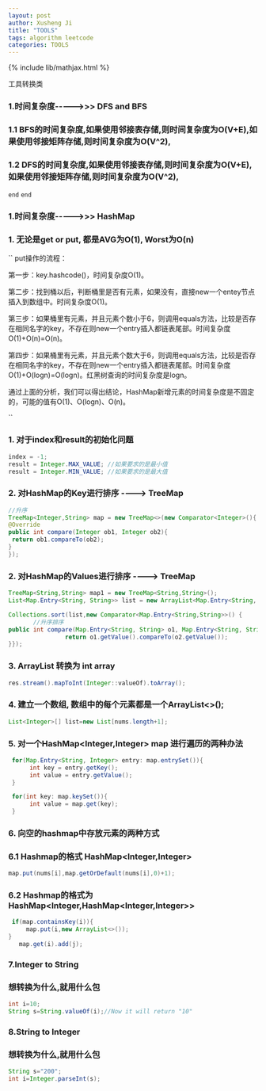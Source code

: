 ```yaml
---
layout: post
author: Xusheng Ji
title: "TOOLS"
tags: algorithm leetcode
categories: TOOLS
---
```


{% include lib/mathjax.html %}


<script type="text/javascript" async
  src="https://cdnjs.cloudflare.com/ajax/libs/mathjax/2.7.5/MathJax.js?config=TeX-MML-AM_CHTML">
</script>

<script type="text/x-mathjax-config">
  MathJax.Hub.Config({
    extensions: [
      "MathMenu.js",
      "MathZoom.js",
      "AssistiveMML.js",
      "a11y/accessibility-menu.js"
    ],
    jax: ["input/TeX", "output/CommonHTML"],
    TeX: {
      extensions: [
        "AMSmath.js",
        "AMSsymbols.js",
        "noErrors.js",
        "noUndefined.js",
      ]
    }
  });
</script>



工具转换类 
### 1.时间复杂度----->>> DFS and BFS
### 1.1 BFS的时间复杂度,如果使用邻接表存储,则时间复杂度为O(V+E),如果使用邻接矩阵存储,则时间复杂度为O(V^2),
### 1.2 DFS的时间复杂度,如果使用邻接表存储,则时间复杂度为O(V+E),如果使用邻接矩阵存储,则时间复杂度为O(V^2),
` end `
` end `


### 1.时间复杂度----->>> HashMap
### 1. 无论是get or put, 都是AVG为O(1), Worst为O(n)
``
put操作的流程：

第一步：key.hashcode()，时间复杂度O(1)。

第二步：找到桶以后，判断桶里是否有元素，如果没有，直接new一个entey节点插入到数组中。时间复杂度O(1)。

第三步：如果桶里有元素，并且元素个数小于6，则调用equals方法，比较是否存在相同名字的key，不存在则new一个entry插入都链表尾部。时间复杂度O(1)+O(n)=O(n)。

第四步：如果桶里有元素，并且元素个数大于6，则调用equals方法，比较是否存在相同名字的key，不存在则new一个entry插入都链表尾部。时间复杂度O(1)+O(logn)=O(logn)。红黑树查询的时间复杂度是logn。



通过上面的分析，我们可以得出结论，HashMap新增元素的时间复杂度是不固定的，可能的值有O(1)、O(logn)、O(n)。

``



### 1. 对于index和result的初始化问题
```java
index = -1;
result = Integer.MAX_VALUE; //如果要求的是最小值 
result = Integer.MIN_VALUE; //如果要求的是最大值 
```

### 2. 对HashMap的Key进行排序 ----> TreeMap 
```java
//升序
TreeMap<Integer,String> map = new TreeMap<>(new Comparator<Integer>(){
@Override
public int compare(Integer ob1, Integer ob2){
 return ob1.compareTo(ob2);
}
});
```

### 2. 对HashMap的Values进行排序 ----> TreeMap 
```java
TreeMap<String,String> map1 = new TreeMap<String,String>();
List<Map.Entry<String, String>> list = new ArrayList<Map.Entry<String, String>>(map1.entrySet());

Collections.sort(list,new Comparator<Map.Entry<String,String>>() {
       //升序排序
public int compare(Map.Entry<String, String> o1, Map.Entry<String, String> o2) {
                return o1.getValue().compareTo(o2.getValue());
}});
```


### 3. ArrayList 转换为 int array

```java
res.stream().mapToInt(Integer::valueOf).toArray();
```

### 4. 建立一个数组, 数组中的每个元素都是一个ArrayList<>();
```java
List<Integer>[] list=new List[nums.length+1];
```

### 5. 对一个HashMap<Integer,Integer> map 进行遍历的两种办法

```java
 for(Map.Entry<String, Integer> entry: map.entrySet()){
      int key = entry.getKey();
      int value = entry.getValue();
 }
```

```java
 for(int key: map.keySet()){
      int value = map.get(key);
 }
```

### 6. 向空的hashmap中存放元素的两种方式
### 6.1  Hashmap的格式  HashMap<Integer,Integer>
```java
map.put(nums[i],map.getOrDefault(nums[i],0)+1);
```
### 6.2  Hashmap的格式为 HashMap<Integer,HashMap<Integer,Integer>> 
```java
 if(map.containsKey(i)){
     map.put(i,new ArrayList<>());
}
   map.get(i).add(j);
```

### 7.Integer to String 
### 想转换为什么,就用什么包
```java
int i=10;  
String s=String.valueOf(i);//Now it will return "10" 

```
### 8.String to Integer 
### 想转换为什么,就用什么包
```java
String s="200";  
int i=Integer.parseInt(s);  
```



